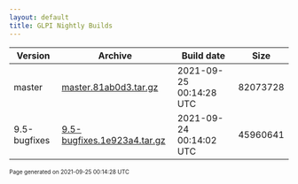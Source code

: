 ```yaml
---
layout: default
title: GLPI Nightly Builds
---
```


Version|Archive|Build date|Size
---|---|---|---
master|[master.81ab0d3.tar.gz](master.81ab0d3.tar.gz)|2021-09-25 00:14:28 UTC|82073728
9.5-bugfixes|[9.5-bugfixes.1e923a4.tar.gz](9.5-bugfixes.1e923a4.tar.gz)|2021-09-24 00:14:02 UTC|45960641

<font size="1">Page generated on 2021-09-25 00:14:28 UTC</font>
